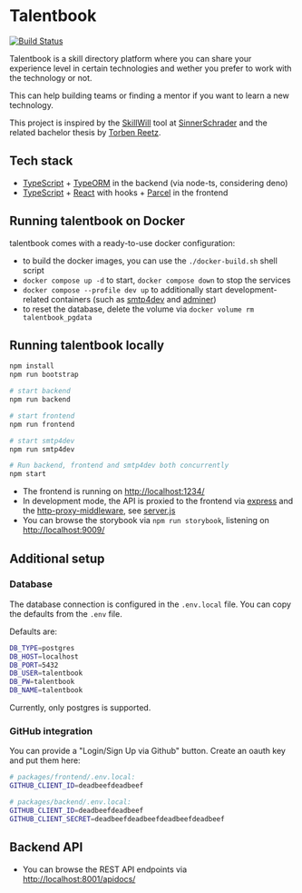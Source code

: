 # Talentbook

[![Build Status](https://travis-ci.com/terabaud/talentbook.svg?branch=main)](https://travis-ci.com/terabaud/talentbook)

Talentbook is a skill directory platform where you can share your experience level in certain technologies and wether you prefer to work with the technology or not.

This can help building teams or finding a mentor if you want to learn a new technology.

This project is inspired by the [SkillWill](https://github.com/sinnerschrader/SkillWill) tool at [SinnerSchrader](https://github.com/sinnerschrader) and the related bachelor thesis by [Torben Reetz]([https://github.com/t0rbn/]).

## Tech stack

- [TypeScript](https://www.typescriptlang.org/) + [TypeORM](https://typeorm.io/) in the backend (via node-ts, considering deno)
- [TypeScript](https://www.typescriptlang.org/) + [React](https://reactjs.org/) with hooks + [Parcel](https://parceljs.org) in the frontend

## Running talentbook on Docker

talentbook comes with a ready-to-use docker configuration:

- to build the docker images, you can use the `./docker-build.sh` shell script
- `docker compose up -d` to start, `docker compose down` to stop the services
- `docker compose --profile dev up` to additionally start development-related containers (such as [smtp4dev](https://github.com/rnwood/smtp4dev) and [adminer](https://adminer.org))
- to reset the database, delete the volume via `docker volume rm talentbook_pgdata`

## Running talentbook locally

```sh
npm install
npm run bootstrap

# start backend
npm run backend

# start frontend
npm run frontend

# start smtp4dev
npm run smtp4dev

# Run backend, frontend and smtp4dev both concurrently
npm start
```

- The frontend is running on <http://localhost:1234/>
- In development mode, the API is proxied to the frontend via [express](https://expressjs.com) and the [http-proxy-middleware](https://www.npmjs.com/package/http-proxy-middleware), see [server.js](https://github.com/terabaud/talentbook/blob/master/packages/frontend/dev-proxy/server.js)
- You can browse the storybook via `npm run storybook`, listening on <http://localhost:9009/>

## Additional setup

### Database

The database connection is configured in the `.env.local` file. You can copy the defaults from the `.env` file.

Defaults are:

```sh
DB_TYPE=postgres
DB_HOST=localhost
DB_PORT=5432
DB_USER=talentbook
DB_PW=talentbook
DB_NAME=talentbook
```

Currently, only postgres is supported.

### GitHub integration

You can provide a "Login/Sign Up via Github" button. Create an oauth key and put them here:

```sh
# packages/frontend/.env.local:
GITHUB_CLIENT_ID=deadbeefdeadbeef

# packages/backend/.env.local:
GITHUB_CLIENT_ID=deadbeefdeadbeef
GITHUB_CLIENT_SECRET=deadbeefdeadbeefdeadbeefdeadbeef
```

## Backend API

- You can browse the REST API endpoints via <http://localhost:8001/apidocs/>
